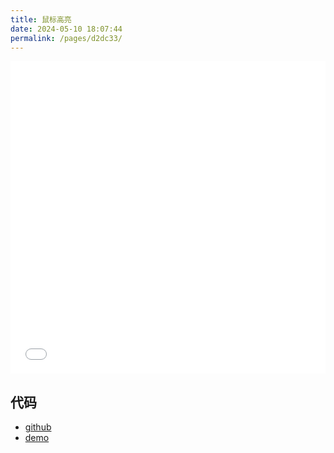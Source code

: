 ```yaml
---
title: 鼠标高亮
date: 2024-05-10 18:07:44
permalink: /pages/d2dc33/
---
```



<Badge text="项目Demo" type="error" vertical="middle"/>

<iframe id="iframe" width=100% height=500 frameborder=0 allowfullscreen="true" src="/demos/21/index.html"></iframe>

## 代码

- [github](https://github.com/wangxiaoze-view/knowledge-base/tree/main/docs/.vuepress/public/demos/21)
- [demo](https://www.wangxiaoze.wang/demos/21/index.html)
